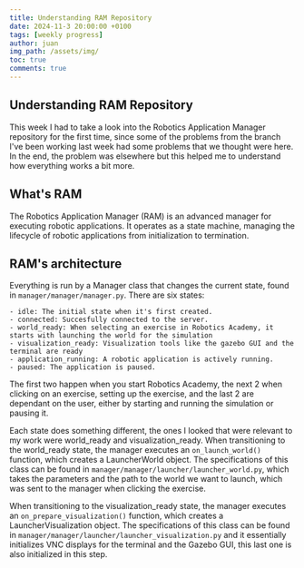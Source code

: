 ```yaml
---
title: Understanding RAM Repository
date: 2024-11-3 20:00:00 +0100
tags: [weekly progress]
author: juan
img_path: /assets/img/
toc: true
comments: true
---
```


## Understanding RAM Repository

This week I had to take a look into the Robotics Application Manager repository for the first time, since some of the problems from the branch I've been working last week had some problems that we thought were here. In the end, the problem was elsewhere but this helped me to understand how everything works a bit more.

## What's RAM

The Robotics Application Manager (RAM) is an advanced manager for executing robotic applications. It operates as a state machine, managing the lifecycle of robotic applications from initialization to termination.

## RAM's architecture

Everything is run by a Manager class that changes the current state, found in `manager/manager/manager.py`. There are six states:

	- idle: The initial state when it's first created.
	- connected: Succesfully connected to the server.
	- world_ready: When selecting an exercise in Robotics Academy, it starts with launching the world for the simulation
	- visualization_ready: Visualization tools like the gazebo GUI and the terminal are ready
	- application_running: A robotic application is actively running.
	- paused: The application is paused.

The first two happen when you start Robotics Academy, the next 2 when clicking on an exercise, setting up the exercise, and the last 2 are dependant on the user, either by starting and running the simulation or pausing it.

Each state does something different, the ones I looked that were relevant to my work were world_ready and visualization_ready.
When transitioning to the world_ready state, the manager executes an `on_launch_world()` function, which creates a LauncherWorld object. The specifications of this class can be found in `manager/manager/launcher/launcher_world.py`, which takes the parameters and the path to the world we want to launch, which was sent to the manager when clicking the exercise.

When transitioning to the visualization_ready state, the manager executes an `on_prepare_visualization()` function, which creates a LauncherVisualization object. The specifications of this class can be found in `manager/manager/launcher/launcher_visualization.py` and it essentially initializes VNC displays for the terminal and the Gazebo GUI, this last one is also initialized in this step.